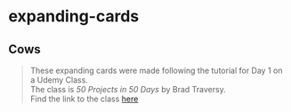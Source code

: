 # expanding-cards

## Cows

> These expanding cards were made following the tutorial for Day 1 on a Udemy Class.  
> The class is _50 Projects in 50 Days_ by Brad Traversy.  
> Find the link to the class [here](https://www.udemy.com/course/50-projects-50-days/)


